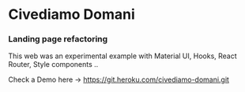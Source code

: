 # Civediamo Domani
### Landing page refactoring

This web was an experimental example with Material UI, Hooks, React Router, Style components ..

Check a Demo here -> 
https://git.heroku.com/civediamo-domani.git
